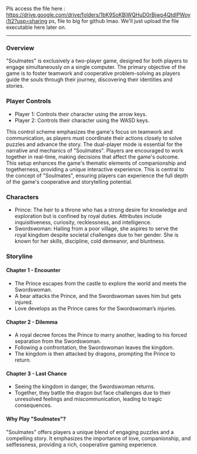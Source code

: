 Pls access the file here : https://drive.google.com/drive/folders/1bK9SoKBiWQHuD0rBjwp4QtdlPWoyi1t2?usp=sharing
ps, file to big for github lmao. We'll just upload the file executable here later on. 

-------------------

### Overview
"Soulmates" is exclusively a two-player game, designed for both players to engage simultaneously on a single computer. The primary objective of the game is to foster teamwork and cooperative problem-solving as players guide the souls through their journey, discovering their identities and stories.

### Player Controls
* Player 1: Controls their character using the arrow keys.
* Player 2: Controls their character using the WASD keys.

This control scheme emphasizes the game's focus on teamwork and communication, as players must coordinate their actions closely to solve puzzles and advance the story. The dual-player mode is essential for the narrative and mechanics of "Soulmates". Players are encouraged to work together in real-time, making decisions that affect the game's outcome. This setup enhances the game's thematic elements of companionship and togetherness, providing a unique interactive experience. This is central to the concept of "Soulmates", ensuring players can experience the full depth of the game's cooperative and storytelling potential.

### Characters
* Prince: The heir to a throne who has a strong desire for knowledge and exploration but is confined by royal duties. Attributes include inquisitiveness, curiosity, recklessness, and intelligence.
* Swordswoman: Hailing from a poor village, she aspires to serve the royal kingdom despite societal challenges due to her gender. She is known for her skills, discipline, cold demeanor, and bluntness.

### Storyline

#### Chapter 1 - Encounter
* The Prince escapes from the castle to explore the world and meets the Swordswoman.
* A bear attacks the Prince, and the Swordswoman saves him but gets injured.
* Love develops as the Prince cares for the Swordswoman’s injuries.

#### Chapter 2 - Dilemma
* A royal decree forces the Prince to marry another, leading to his forced separation from the Swordswoman.
* Following a confrontation, the Swordswoman leaves the kingdom.
* The kingdom is then attacked by dragons, prompting the Prince to return.

#### Chapter 3 - Last Chance
* Seeing the kingdom in danger, the Swordswoman returns.
* Together, they battle the dragon but face challenges due to their unresolved feelings and miscommunication, leading to tragic consequences.

#### Why Play "Soulmates"?
"Soulmates" offers players a unique blend of engaging puzzles and a compelling story. It emphasizes the importance of love, companionship, and selflessness, providing a rich, cooperative gaming experience.
